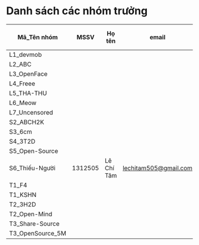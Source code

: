 # Danh sách các nhóm trưởng 

Mã_Tên nhóm |  MSSV | Họ tên | email |  Tài khoản GitHub
----------- | ----- | ------ | ----- | -------------------
L1_devmob | | | | 
L2_ABC | | | | 
L3_OpenFace | | | | 
L4_Freee | | | | 
L5_THA-THU | | | | 
L6_Meow | | | | 
L7_Uncensored | | | | 
S2_ABCH2K | | | | 
S3_6cm | | | | 
S4_3T2D | | | | 
S5_Open-Source | | | | 
S6_Thiếu-Người |1312505 |Lê Chí Tâm |lechitam505@gmail.com |lechitam 
T1_F4 | | | | 
T1_KSHN | | | | 
T2_3H2D | | | | 
T2_Open-Mind | | | | 
T3_Share-Source | | | | 
T3_OpenSource_5M | | | | 
